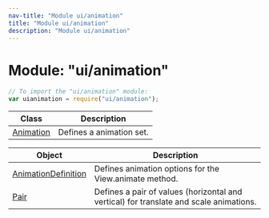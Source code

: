 ```yaml
---
nav-title: "Module ui/animation"
title: "Module ui/animation"
description: "Module ui/animation"
---
```

# Module: "ui/animation"

``` JavaScript
// To import the "ui/animation" module:
var uianimation = require("ui/animation");
```

Class | Description
------|------------
[Animation](../../ui/animation/Animation.md) | Defines a animation set.

Object | Description
------|------------
[AnimationDefinition](../../ui/animation/AnimationDefinition.md) | Defines animation options for the View.animate method.
[Pair](../../ui/animation/Pair.md) | Defines a pair of values (horizontal and vertical) for translate and scale animations.